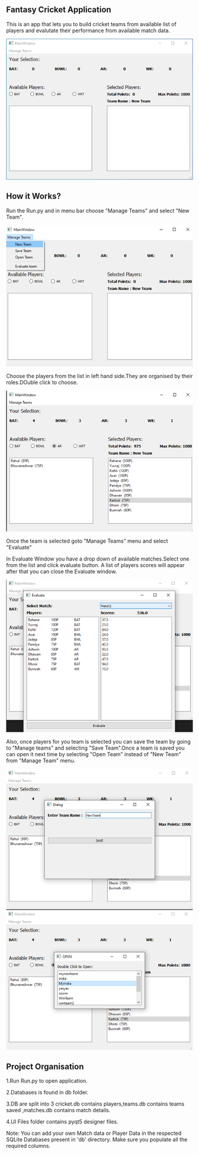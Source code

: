 ## Fantasy Cricket Application

This is an app that lets you to build cricket teams from available list of 
players and evalutate their performance from available match data.

![startscreen](https://github.com/bgvmysore/fantastyCricket/blob/master/screenhots/start_ui.png)

## How it Works?

Run the Run.py and in menu bar choose "Manage Teams" and select "New Team".

![Menubar](https://github.com/bgvmysore/fantastyCricket/blob/master/screenhots/menubar.png)

Choose the players from the list in left hand side.They are organised by their
roles.DOuble click to choose.

![newteam_window](https://github.com/bgvmysore/fantastyCricket/blob/master/screenhots/newteam.png)

Once the team is selected goto "Manage Teams" menu and select "Evaluate"

In Evaluate Window you have a drop down of available matches.Select one from 
the list and click evaluate button. A list of players scores will appear after
that you can close the Evaluate window.

![EvaluateWindow](https://github.com/bgvmysore/fantastyCricket/blob/master/screenhots/eval.png)

Also, once players for you team is selected you can save the team by going to 
"Manage teams" and selecting "Save Team".Once a team is saved you can open it 
next time by selecting "Open Team" instead of "New Team" from "Manage Team" 
menu.

![savewindow](https://github.com/bgvmysore/fantastyCricket/blob/master/screenhots/save.png)
![openwindow](https://github.com/bgvmysore/fantastyCricket/blob/master/screenhots/open.png)

## Project Organisation

1.Run Run.py to open application.

2.Databases is found in db folder.

3.DB are split into 3 cricket.db contains players,teams.db contains teams saved
,matches.db contains match details.

4.UI Files folder contains pyqt5 designer files.


Note: You can add your own Match data or Player Data in the respected SQLite 
Databases present in 'db' directory. Make sure you populate all the required
columns.
